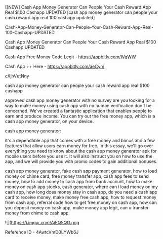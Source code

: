 [[NEW] Cash App Money Generator Can People Your Cash Reward App Real $100 Cashapp UPDATED [cash app money generator can people your cash reward app real 100 cashapp updated]

Cash-App-Money-Generator-Can-People-Your-Cash-Reward-App-Real-100-Cashapp-UPDATED

Cash App Money Generator Can People Your Cash Reward App Real $100 Cashapp UPDATED

Cash App Free Money Code Legit -  https://appbitly.com/IVqWW


Cash App ++ Here - https://appbitly.com/aeCym


cXjhVutNny

cash app money generator can people your cash reward app real $100 cashapp

approved cash app money generator with no survey are you looking for a way to make money using cash app with no human verification don't be concerned. We've created a fantastic application that enables people to earn and produce income. You can try out the free money app, which is a cash app money generator, on your device.

cash app money generator:

it's a dependable app that comes with a free money and bonus and a few features that allow users earn money for free. In this essay, we'll go over everything you need to know about the cash app money generator apk for mobile users before you use it. It will also instruct you on how to use the app, and we will provide you with promo codes to gain additional bonuses.

cash app money generator, fake cash app payment generator, how to load money on chime card, free money transfer app, cash app fees to send money, how to add money to cash app from bank account, how to make money on cash app stocks, cash generator, where can i load money on my cash app, how long does money stay in cash app, do you need a cash app card to receive money, make money free cash app, how to request money from cash app, referral code how to get free money on cash app, how can you deposit money on cash app, make money app legit, can u transfer money from chime to cash app.

![](https://i.imgur.com/AjEQ5QO.png

Reference ID - 4AwtcVmD0LYWb6J